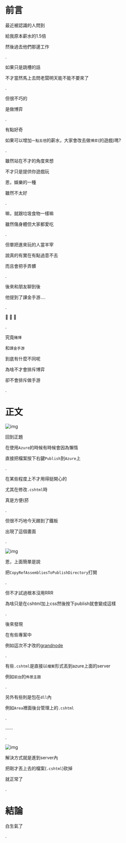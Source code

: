 # 前言

最近被認識的人問到

給我原本薪水的1.5倍

然後過去他們那邊工作

.

如果只是跳槽的話

不才當然馬上去問老闆明天能不能不要來了

.

但很不巧的

是做博弈

.

有點好奇

如果可以增加`一點五倍`的薪水，大家會改去做`博弈`(的遊戲)嗎?

.

雖然站在不才的角度來想

不才只是提供你遊戲玩

恩，娛樂的一種

雖然不太好

.

嘛，就跟垃圾食物一樣嘛

雖然傷身體但大家都愛吃

.

但單把進來玩的人當羊宰

說真的有實在有點過意不去

而且會把手弄髒

.

後來和朋友聊到後

他提到了課金手游....

.

:thinking: :thinking: :thinking:

.

究竟`賭博`

和`課金手游`

到底有什麼不同呢

為啥不才會排斥博弈

卻不會排斥做手游

.

# 正文


![img](https://1.bp.blogspot.com/-ePcASqSiFAQ/XS20_l3LpTI/AAAAAAAAZng/h-u4UdUtisA7y5GpMjEWF0uYFlLT4WvugCLcBGAs/s1600/1.png)


回到正題

在使用`Azure`的時候有時候會因為懶惰

直接把檔案按下右鍵`Publish`到`Azure`上

.

在某些程度上不才用得挺開心的

尤其在修改`.cshtml`時

真是方便(菸

.

但很不巧地今天踢到了鐵板

出現了這個畫面

.

![img](https://1.bp.blogspot.com/-FoFUcemmLYc/XS20SXTV0lI/AAAAAAAAZnU/jamCURDpASwiuZ4Y9q94eCfPpy991xc5wCLcBGAs/s1600/2.png)

恩，上面簡單是說

把`CopyRefAssembliesToPublishDirectory`打開

.

但不才試過根本沒用RRR

為啥只是在cshtml加上css然後按下publish就會變成這樣

.

後來發現

在有些專案中

例如這次不才改的[grandnode](https://grandnode.com/)

.

有些`.cshtml`是直接以`檔案`形式丟到azure上面的server

例如`前台`的`佈景主題`

.

另外有些則是包在`dll`內

例如`Area`裡面後台管理上的`.cshtml`

.

......

.

![img](https://1.bp.blogspot.com/-DyhUMYEXmyA/XS2z_kekhzI/AAAAAAAAZnM/lplzxpxfluMeWduh31cRyes-fVCKAit2ACLcBGAs/s1600/3.png)

解決方式就是進到server內

把剛才丟上去的檔案(`.cshtml`)砍掉

就正常了

.

# 結論 

白生氣了

.

